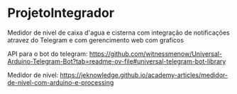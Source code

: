# ProjetoIntegrador
Medidor de nivel de caixa d'agua e cisterna com integração de notificações atravez do Telegram e com gerencimento web com graficos


API para o bot do telegram: https://github.com/witnessmenow/Universal-Arduino-Telegram-Bot?tab=readme-ov-file#universal-telegram-bot-library

Medidor de nível: https://jeknowledge.github.io/academy-articles/medidor-de-nivel-com-arduino-e-processing
